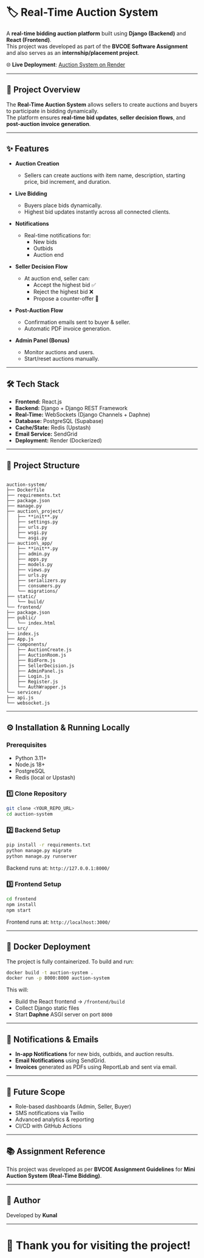 # 🏷️ Real-Time Auction System

A **real-time bidding auction platform** built using **Django (Backend)** and **React (Frontend)**.  
This project was developed as part of the **BVCOE Software Assignment** and also serves as an **internship/placement project**.

🌐 **Live Deployment**: [Auction System on Render](https://auction-system-38ua.onrender.com)

---

## 📌 Project Overview

The **Real-Time Auction System** allows sellers to create auctions and buyers to participate in bidding dynamically.  
The platform ensures **real-time bid updates**, **seller decision flows**, and **post-auction invoice generation**.

---

## ✨ Features

- **Auction Creation**
  - Sellers can create auctions with item name, description, starting price, bid increment, and duration.

- **Live Bidding**
  - Buyers place bids dynamically.
  - Highest bid updates instantly across all connected clients.

- **Notifications**
  - Real-time notifications for:
    - New bids
    - Outbids
    - Auction end

- **Seller Decision Flow**
  - At auction end, seller can:
    - Accept the highest bid ✅  
    - Reject the highest bid ❌  
    - Propose a counter-offer 🔄  

- **Post-Auction Flow**
  - Confirmation emails sent to buyer & seller.
  - Automatic PDF invoice generation.

- **Admin Panel (Bonus)**
  - Monitor auctions and users.
  - Start/reset auctions manually.

---

## 🛠️ Tech Stack

- **Frontend:** React.js  
- **Backend:** Django + Django REST Framework  
- **Real-Time:** WebSockets (Django Channels + Daphne)  
- **Database:** PostgreSQL (Supabase)  
- **Cache/State:** Redis (Upstash)  
- **Email Service:** SendGrid  
- **Deployment:** Render (Dockerized)  

---

## 📂 Project Structure

```

auction-system/
├── Dockerfile
├── requirements.txt
├── package.json
├── manage.py
├── auction\_project/
│   ├── **init**.py
│   ├── settings.py
│   ├── urls.py
│   ├── wsgi.py
│   └── asgi.py
├── auction\_app/
│   ├── **init**.py
│   ├── admin.py
│   ├── apps.py
│   ├── models.py
│   ├── views.py
│   ├── urls.py
│   ├── serializers.py
│   ├── consumers.py
│   └── migrations/
├── static/
│   └── build/
└── frontend/
├── package.json
├── public/
│   └── index.html
└── src/
├── index.js
├── App.js
├── components/
│   ├── AuctionCreate.js
│   ├── AuctionRoom.js
│   ├── BidForm.js
│   ├── SellerDecision.js
│   ├── AdminPanel.js
│   ├── Login.js
│   ├── Register.js
│   └── AuthWrapper.js
└── services/
├── api.js
└── websocket.js

````

---

## ⚙️ Installation & Running Locally

### Prerequisites
- Python 3.11+  
- Node.js 18+  
- PostgreSQL  
- Redis (local or Upstash)  

### 1️⃣ Clone Repository
```bash
git clone <YOUR_REPO_URL>
cd auction-system
````

### 2️⃣ Backend Setup

```bash
pip install -r requirements.txt
python manage.py migrate
python manage.py runserver
```

Backend runs at: `http://127.0.0.1:8000/`

### 3️⃣ Frontend Setup

```bash
cd frontend
npm install
npm start
```

Frontend runs at: `http://localhost:3000/`

---

## 🐳 Docker Deployment

The project is fully containerized. To build and run:

```bash
docker build -t auction-system .
docker run -p 8000:8000 auction-system
```

This will:

* Build the React frontend → `/frontend/build`
* Collect Django static files
* Start **Daphne** ASGI server on port `8000`

---

## 📧 Notifications & Emails

* **In-app Notifications** for new bids, outbids, and auction results.
* **Email Notifications** using SendGrid.
* **Invoices** generated as PDFs using ReportLab and sent via email.

---

## 🔮 Future Scope

* Role-based dashboards (Admin, Seller, Buyer)
* SMS notifications via Twilio
* Advanced analytics & reporting
* CI/CD with GitHub Actions

---

## 📚 Assignment Reference

This project was developed as per **BVCOE Assignment Guidelines** for
**Mini Auction System (Real-Time Bidding)**.

---

## 👤 Author

Developed by **Kunal**

---

# 🌟 Thank you for visiting the project!

```
